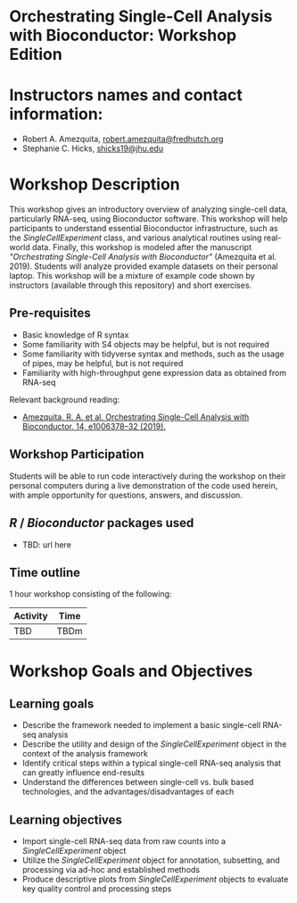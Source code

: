 # Orchestrating Single-Cell Analysis with Bioconductor: Workshop Edition

# Instructors names and contact information:

* Robert A. Amezquita, robert.amezquita@fredhutch.org
* Stephanie C. Hicks, shicks19@jhu.edu

# Workshop Description

This workshop gives an introductory overview of analyzing single-cell data, particularly RNA-seq, using Bioconductor software. This workshop will help participants to understand essential Bioconductor infrastructure, such as the *SingleCellExperiment* class, and various analytical routines using real-world data. Finally, this workshop is modeled after the manuscript *"Orchestrating Single-Cell Analysis with Bioconductor"* (Amezquita et al. 2019). Students will analyze provided example datasets on their personal laptop. This workshop will be a mixture of example code shown by instructors (available through this repository) and short exercises.


## Pre-requisites

* Basic knowledge of R syntax
* Some familiarity with S4 objects may be helpful, but is not required
* Some familiarity with tidyverse syntax and methods, such as the usage of pipes, may be helpful, but is not required
* Familiarity with high-throughput gene expression data as obtained from RNA-seq

Relevant background reading:

* [Amezquita, R. A. et al. Orchestrating Single-Cell Analysis with Bioconductor. 14, e1006378–32 (2019).](https://www.biorxiv.org/content/10.1101/590562v1)


## Workshop Participation

Students will be able to run code interactively during the workshop on their personal computers during a live demonstration of the code used herein, with ample opportunity for questions, answers, and discussion.


## _R_ / _Bioconductor_ packages used

* TBD: url here


## Time outline

1 hour workshop consisting of the following:

| Activity                              | Time |
|---------------------------------------|------|
| TBD                                   | TBDm |


# Workshop Goals and Objectives

## Learning goals

* Describe the framework needed to implement a basic single-cell RNA-seq analysis
* Describe the utility and design of the *SingleCellExperiment* object in the context of the analysis framework
* Identify critical steps within a typical single-cell RNA-seq analysis that can greatly influence end-results
* Understand the differences between single-cell vs. bulk based technologies, and the advantages/disadvantages of each


## Learning objectives

* Import single-cell RNA-seq data from raw counts into a *SingleCellExperiment* object
* Utilize the *SingleCellExperiment* object for annotation, subsetting, and processing via ad-hoc and established methods
* Produce descriptive plots from *SingleCellExperiment* objects to evaluate key quality control and processing steps
